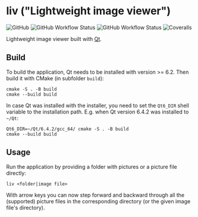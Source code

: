 # liv ("Lightweight image viewer")

![GitHub](https://img.shields.io/github/license/kaespi/liv) ![GitHub Workflow Status](https://img.shields.io/github/actions/workflow/status/kaespi/liv/linux-build.yml?label=linux%20build) ![GitHub Workflow Status](https://img.shields.io/github/actions/workflow/status/kaespi/liv/windows-build.yml?label=windows%20build) ![Coveralls](https://img.shields.io/coverallsCoverage/github/kaespi/liv)

Lightweight image viewer built with [Qt](https://www.qt.io/).

## Build

To build the application, Qt needs to be installed with version >= 6.2. 
Then build it with CMake (in subfolder `build`): 

```
cmake -S . -B build
cmake --build build
```

In case Qt was installed with the installer, you need to set the `Qt6_DIR` 
shell variable to the installation path. E.g. when Qt version 6.4.2 was 
installed to `~/Qt`:

```
Qt6_DIR=~/Qt/6.4.2/gcc_64/ cmake -S . -B build
cmake --build build
```

## Usage

Run the application by providing a folder with pictures or a picture file directly:

```
liv <folder|image file>
```

With arrow keys you can now step forward and backward through all the (supported)
picture files in the corresponding directory (or the given image file's directory).
